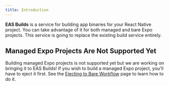 ```yaml
---
title: Introduction
---
```


**EAS Builds** is a service for building app binaries for your React Native project. You can take advantage of it for both managed and bare Expo projects. This service is going to replace the existing build service entirely.

## Managed Expo Projects Are Not Supported Yet

Building managed Expo projects is not supported yet but we are working on bringing it to EAS Builds! If you wish to build a managed Expo project, you'll have to eject it first. See the [Ejecting to Bare Workflow](https://docs.expo.io/workflow/customizing/) page to learn how to do it.
